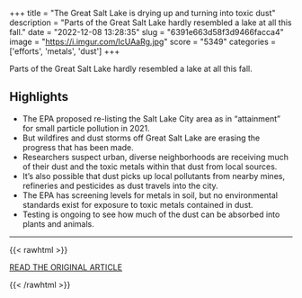 +++
title = "The Great Salt Lake is drying up and turning into toxic dust"
description = "Parts of the Great Salt Lake hardly resembled a lake at all this fall."
date = "2022-12-08 13:28:35"
slug = "6391e663d58f3d9466facca4"
image = "https://i.imgur.com/IcUAaRg.jpg"
score = "5349"
categories = ['efforts', 'metals', 'dust']
+++

Parts of the Great Salt Lake hardly resembled a lake at all this fall.

## Highlights

- The EPA proposed re-listing the Salt Lake City area as in “attainment” for small particle pollution in 2021.
- But wildfires and dust storms off Great Salt Lake are erasing the progress that has been made.
- Researchers suspect urban, diverse neighborhoods are receiving much of their dust and the toxic metals within that dust from local sources.
- It’s also possible that dust picks up local pollutants from nearby mines, refineries and pesticides as dust travels into the city.
- The EPA has screening levels for metals in soil, but no environmental standards exist for exposure to toxic metals contained in dust.
- Testing is ongoing to see how much of the dust can be absorbed into plants and animals.

---

{{< rawhtml >}}
  <p class="article-category">
    <a target="_blank" href="https://www.nbcnews.com/science/environment/salt-lake-citys-efforts-fight-pollution-face-new-challenge-toxic-dust-rcna44508">READ THE ORIGINAL ARTICLE</a>
  </p>
{{< /rawhtml >}}
